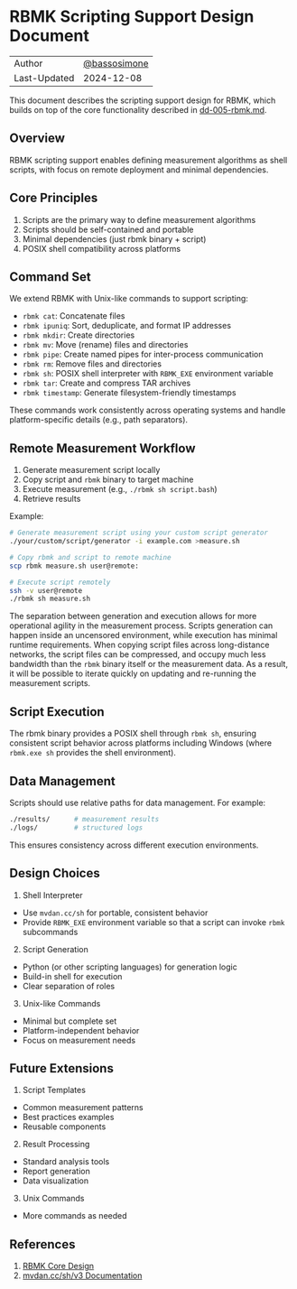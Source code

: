 # RBMK Scripting Support Design Document

|              |                                                |
|--------------|------------------------------------------------|
| Author       | [@bassosimone](https://github.com/bassosimone) |
| Last-Updated | 2024-12-08                                     |

This document describes the scripting support design
for RBMK, which builds on top of the core functionality
described in [dd-005-rbmk.md](dd-005-rbmk.md).

## Overview

RBMK scripting support enables defining measurement
algorithms as shell scripts, with focus on remote deployment
and minimal dependencies.

## Core Principles

1. Scripts are the primary way to define measurement algorithms
2. Scripts should be self-contained and portable
3. Minimal dependencies (just rbmk binary + script)
4. POSIX shell compatibility across platforms

## Command Set

We extend RBMK with Unix-like commands to support scripting:

- `rbmk cat`: Concatenate files
- `rbmk ipuniq`: Sort, deduplicate, and format IP addresses
- `rbmk mkdir`: Create directories
- `rbmk mv`: Move (rename) files and directories
- `rbmk pipe`: Create named pipes for inter-process communication
- `rbmk rm`: Remove files and directories
- `rbmk sh`: POSIX shell interpreter with `RBMK_EXE` environment variable
- `rbmk tar`: Create and compress TAR archives
- `rbmk timestamp`: Generate filesystem-friendly timestamps

These commands work consistently across operating systems and handle
platform-specific details (e.g., path separators).

## Remote Measurement Workflow

1. Generate measurement script locally
2. Copy script and `rbmk` binary to target machine
3. Execute measurement (e.g., `./rbmk sh script.bash`)
4. Retrieve results

Example:

```bash
# Generate measurement script using your custom script generator
./your/custom/script/generator -i example.com >measure.sh

# Copy rbmk and script to remote machine
scp rbmk measure.sh user@remote:

# Execute script remotely
ssh -v user@remote
./rbmk sh measure.sh
```

The separation between generation and execution allows for more
operational agility in the measurement process. Scripts generation
can happen inside an uncensored environment, while execution has
minimal runtime requirements. When copying script files across
long-distance networks, the script files can be compressed, and
occupy much less bandwidth than the `rbmk` binary itself or
the measurement data. As a result, it will be possible to iterate
quickly on updating and re-running the measurement scripts.

## Script Execution

The rbmk binary provides a POSIX shell through `rbmk sh`,
ensuring consistent script behavior across platforms including
Windows (where `rbmk.exe sh` provides the shell environment).

## Data Management

Scripts should use relative paths for data management. For example:

```bash
./results/      # measurement results
./logs/         # structured logs
```

This ensures consistency across different execution environments.

## Design Choices

1. Shell Interpreter
- Use `mvdan.cc/sh` for portable, consistent behavior
- Provide `RBMK_EXE` environment variable so that a script can
invoke `rbmk` subcommands

2. Script Generation
- Python (or other scripting languages) for generation logic
- Build-in shell for execution
- Clear separation of roles

3. Unix-like Commands
- Minimal but complete set
- Platform-independent behavior
- Focus on measurement needs

## Future Extensions

1. Script Templates
- Common measurement patterns
- Best practices examples
- Reusable components

2. Result Processing
- Standard analysis tools
- Report generation
- Data visualization

3. Unix Commands
- More commands as needed

## References

1. [RBMK Core Design](dd-005-rbmk.md)
2. [mvdan.cc/sh/v3 Documentation](https://pkg.go.dev/mvdan.cc/sh/v3)
